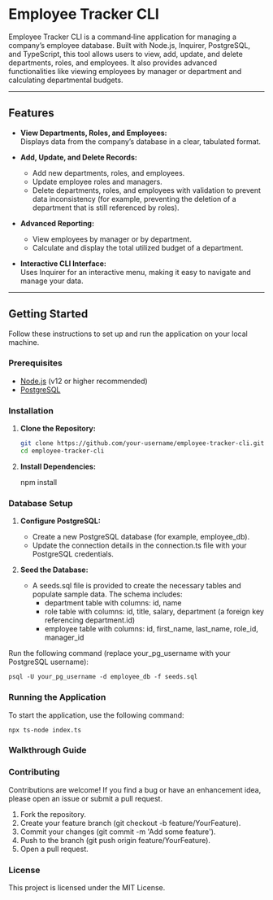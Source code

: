# Employee Tracker CLI

Employee Tracker CLI is a command‑line application for managing a company’s employee database. Built with Node.js, Inquirer, PostgreSQL, and TypeScript, this tool allows users to view, add, update, and delete departments, roles, and employees. It also provides advanced functionalities like viewing employees by manager or department and calculating departmental budgets.

---

## Features

- **View Departments, Roles, and Employees:**  
  Displays data from the company’s database in a clear, tabulated format.

- **Add, Update, and Delete Records:**  
  - Add new departments, roles, and employees.  
  - Update employee roles and managers.  
  - Delete departments, roles, and employees with validation to prevent data inconsistency (for example, preventing the deletion of a department that is still referenced by roles).

- **Advanced Reporting:**  
  - View employees by manager or by department.
  - Calculate and display the total utilized budget of a department.

- **Interactive CLI Interface:**  
  Uses Inquirer for an interactive menu, making it easy to navigate and manage your data.

---

## Getting Started

Follow these instructions to set up and run the application on your local machine.

### Prerequisites

- [Node.js](https://nodejs.org) (v12 or higher recommended)
- [PostgreSQL](https://www.postgresql.org)

### Installation

1. **Clone the Repository:**

   ```bash
   git clone https://github.com/your-username/employee-tracker-cli.git
   cd employee-tracker-cli

2. **Install Dependencies:**

    npm install

### Database Setup

1. **Configure PostgreSQL:**
    - Create a new PostgreSQL database (for example, employee_db).
    - Update the connection details in the connection.ts file with your PostgreSQL credentials.

2. **Seed the Database:**
    - A seeds.sql file is provided to create the necessary tables and populate sample data. The schema includes:
        - department table with columns: id, name
        - role table with columns: id, title, salary, department (a foreign key referencing department.id)
        - employee table with columns: id, first_name, last_name, role_id, manager_id

Run the following command (replace your_pg_username with your PostgreSQL username):

    psql -U your_pg_username -d employee_db -f seeds.sql

### Running the Application

To start the application, use the following command:
    
    npx ts-node index.ts

### Walkthrough Guide

### Contributing

Contributions are welcome! If you find a bug or have an enhancement idea, please open an issue or submit a pull request.

1. Fork the repository.
2. Create your feature branch (git checkout -b feature/YourFeature).
3. Commit your changes (git commit -m 'Add some feature').
4. Push to the branch (git push origin feature/YourFeature).
5. Open a pull request.

### License

This project is licensed under the MIT License.